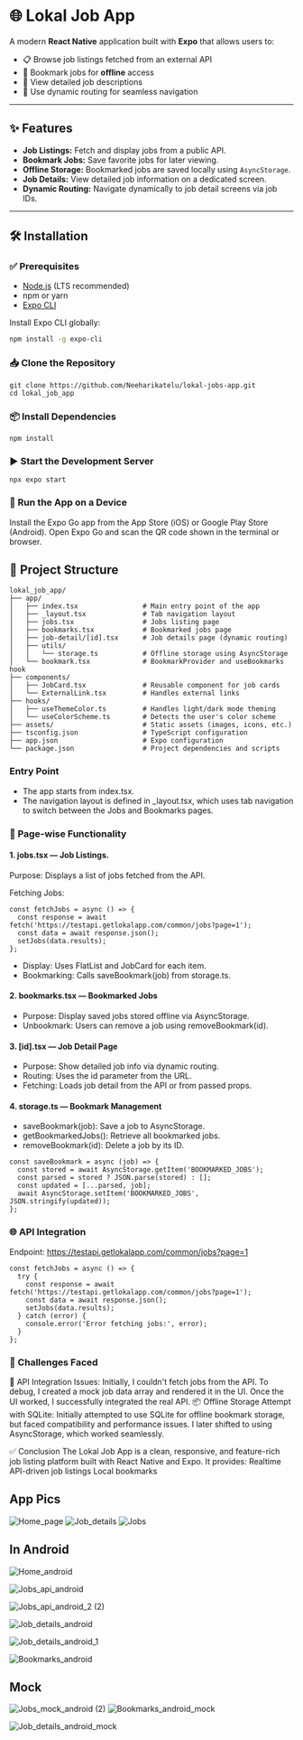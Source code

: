 # 🌐 Lokal Job App

A modern **React Native** application built with **Expo** that allows users to:

- 📋 Browse job listings fetched from an external API  
- 🔖 Bookmark jobs for **offline** access  
- 📄 View detailed job descriptions  
- 🧭 Use dynamic routing for seamless navigation  

---

## ✨ Features

- **Job Listings:** Fetch and display jobs from a public API.
- **Bookmark Jobs:** Save favorite jobs for later viewing.
- **Offline Storage:** Bookmarked jobs are saved locally using `AsyncStorage`.
- **Job Details:** View detailed job information on a dedicated screen.
- **Dynamic Routing:** Navigate dynamically to job detail screens via job IDs.

---

## 🛠 Installation

### ✅ Prerequisites
- [Node.js](https://nodejs.org/) (LTS recommended)
- npm or yarn
- [Expo CLI](https://docs.expo.dev/get-started/installation/)

Install Expo CLI globally:

``` bash
npm install -g expo-cli
```

### 📥 Clone the Repository
```
git clone https://github.com/Neeharikatelu/lokal-jobs-app.git
cd lokal_job_app
```

### 📦 Install Dependencies
```
npm install
```

### ▶️ Start the Development Server
```
npx expo start
```

### 📱 Run the App on a Device
Install the Expo Go app from the App Store (iOS) or Google Play Store (Android).
Open Expo Go and scan the QR code shown in the terminal or browser.

## 📁 Project Structure
```
lokal_job_app/
├── app/
│   ├── index.tsx                # Main entry point of the app
│   ├── _layout.tsx              # Tab navigation layout
│   ├── jobs.tsx                 # Jobs listing page
│   ├── bookmarks.tsx            # Bookmarked jobs page
│   ├── job-detail/[id].tsx      # Job details page (dynamic routing)
│   ├── utils/
│   │   └── storage.ts           # Offline storage using AsyncStorage
│   └── bookmark.tsx             # BookmarkProvider and useBookmarks hook
├── components/
│   ├── JobCard.tsx              # Reusable component for job cards
│   └── ExternalLink.tsx         # Handles external links
├── hooks/
│   ├── useThemeColor.ts         # Handles light/dark mode theming
│   └── useColorScheme.ts        # Detects the user's color scheme
├── assets/                      # Static assets (images, icons, etc.)
├── tsconfig.json                # TypeScript configuration
├── app.json                     # Expo configuration
└── package.json                 # Project dependencies and scripts
```
### Entry Point
- The app starts from index.tsx.
- The navigation layout is defined in _layout.tsx, which uses tab navigation to switch between the Jobs and Bookmarks pages.

### 📄 Page-wise Functionality
#### 1. jobs.tsx — Job Listings.
Purpose: Displays a list of jobs fetched from the API.

Fetching Jobs:
```
const fetchJobs = async () => {
  const response = await fetch('https://testapi.getlokalapp.com/common/jobs?page=1');
  const data = await response.json();
  setJobs(data.results);
};
```
- Display: Uses FlatList and JobCard for each item.
- Bookmarking: Calls saveBookmark(job) from storage.ts.

#### 2. bookmarks.tsx — Bookmarked Jobs
- Purpose: Display saved jobs stored offline via AsyncStorage.
- Unbookmark: Users can remove a job using removeBookmark(id).

#### 3. [id].tsx — Job Detail Page
- Purpose: Show detailed job info via dynamic routing.
- Routing: Uses the id parameter from the URL.
- Fetching: Loads job detail from the API or from passed props.

#### 4. storage.ts — Bookmark Management
- saveBookmark(job): Save a job to AsyncStorage.
- getBookmarkedJobs(): Retrieve all bookmarked jobs.
- removeBookmark(id): Delete a job by its ID.
```
const saveBookmark = async (job) => {
  const stored = await AsyncStorage.getItem('BOOKMARKED_JOBS');
  const parsed = stored ? JSON.parse(stored) : [];
  const updated = [...parsed, job];
  await AsyncStorage.setItem('BOOKMARKED_JOBS', JSON.stringify(updated));
};
```

### 🌐 API Integration
Endpoint: https://testapi.getlokalapp.com/common/jobs?page=1
```
const fetchJobs = async () => {
  try {
    const response = await fetch('https://testapi.getlokalapp.com/common/jobs?page=1');
    const data = await response.json();
    setJobs(data.results);
  } catch (error) {
    console.error('Error fetching jobs:', error);
  }
};
```

### 🧩 Challenges Faced
🔌 API Integration Issues: Initially, I couldn't fetch jobs from the API. To debug, I created a mock job data array and rendered it in the UI. Once the UI worked, I successfully integrated the real API.
📦 Offline Storage Attempt with SQLite: Initially attempted to use SQLite for offline bookmark storage, but faced compatibility and performance issues. I later shifted to using AsyncStorage, which worked seamlessly.

✅ Conclusion
The Lokal Job App is a clean, responsive, and feature-rich job listing platform built with React Native and Expo.
It provides:
Realtime API-driven job listings
Local bookmarks



## App Pics

![Home_page](https://github.com/user-attachments/assets/d5003911-3acf-4b5b-b406-e16f0b86e59a)
![Job_details](https://github.com/user-attachments/assets/f8b0b8c8-ae5d-4630-89fe-ef65beb8164a)
![Jobs](https://github.com/user-attachments/assets/08d9d049-9aef-45ee-9b50-ab21a53ce02f)

## In Android
![Home_android](https://github.com/user-attachments/assets/13010412-c18f-4e0d-82c8-4316f3014caf)

![Jobs_api_android](https://github.com/user-attachments/assets/53278d43-79a5-484c-ad6e-4b974cc98a48)

![Jobs_api_android_2 (2)](https://github.com/user-attachments/assets/af4020b4-91fa-4507-9d28-44307472fbd3)

![Job_details_android](https://github.com/user-attachments/assets/4d5b68e5-9c27-4e47-ae8f-efc923f2686f)

![Job_details_android_1](https://github.com/user-attachments/assets/25be0330-6700-43dc-90fe-5f540aba6b8a)

![Bookmarks_android](https://github.com/user-attachments/assets/99dd9826-44f8-4258-b790-4f9ccc15c2d7)

## Mock
![Jobs_mock_android (2)](https://github.com/user-attachments/assets/4e7c0bfa-25a4-4637-9581-178d8b7bd7b2)
![Bookmarks_android_mock](https://github.com/user-attachments/assets/0574b5d4-4d6e-40b3-b6a5-8ce462423ec4)


![Job_details_android_mock](https://github.com/user-attachments/assets/3dfd1bae-31ba-4c69-9a9d-0081fd025427)



